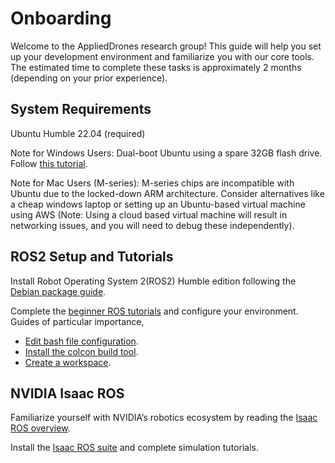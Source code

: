 # Onboarding
Welcome to the AppliedDrones research group! This guide will help you set up your development environment and familiarize you with our core tools. The estimated time to complete these tasks is approximately 2 months (depending on your prior experience).

## System Requirements
Ubuntu Humble 22.04 (required)

Note for Windows Users: Dual-boot Ubuntu using a spare 32GB flash drive. Follow [this tutorial](https://youtu.be/uqZIp4ay-3s?si=bqlBcCVlpb37reJl).

Note for Mac Users (M-series): M-series chips are incompatible with Ubuntu due to the locked-down ARM architecture. Consider alternatives like a cheap windows laptop or setting up an Ubuntu-based virtual machine using AWS (Note: Using a cloud based virtual machine will result in networking issues, and you will need to debug these independently).

## ROS2 Setup and Tutorials
Install Robot Operating System 2(ROS2) Humble edition following the [Debian package guide](https://docs.ros.org/en/humble/Installation/Ubuntu-Install-Debs.html).

Complete the [beginner ROS tutorials](https://docs.ros.org/en/humble/Tutorials.html) and configure your environment. Guides of particular importance,
- [Edit bash file configuration](https://docs.ros.org/en/humble/Tutorials/Beginner-CLI-Tools/Configuring-ROS2-Environment.html).
- [Install the colcon build tool](https://docs.ros.org/en/humble/Tutorials/Beginner-Client-Libraries/Colcon-Tutorial.html).
- [Create a workspace](https://docs.ros.org/en/humble/Tutorials/Beginner-Client-Libraries/Creating-A-Workspace/Creating-A-Workspace.html).

## NVIDIA Isaac ROS
Familiarize yourself with NVIDIA’s robotics ecosystem by reading the [Isaac ROS overview](https://developer.nvidia.com/isaac/ros).

Install the [Isaac ROS suite](https://nvidia-isaac-ros.github.io/getting_started/) and complete simulation tutorials.
